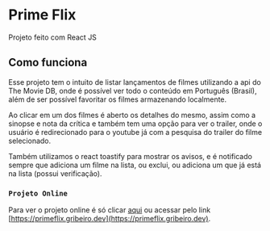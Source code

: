 # Prime Flix

Projeto feito com React JS

## Como funciona

Esse projeto tem o intuito de listar lançamentos de filmes utilizando a api do The Movie DB, onde é possível ver todo o conteúdo em Português (Brasil), além de ser possível favoritar os filmes armazenando localmente. 

Ao clicar em um dos filmes é aberto os detalhes do mesmo, assim como a sinopse e nota da crítica e também tem uma opção para ver o trailer, onde o usuário é redirecionado para o youtube já com a pesquisa do trailer do filme selecionado.

Também utilizamos o react toastify para mostrar os avisos, e é notificado sempre que adiciona um filme na lista, ou exclui, ou adiciona um que já está na lista (possui verificação).

### `Projeto Online`

Para ver o projeto online é só clicar [aqui](https://primeflix.gribeiro.dev) ou acessar pelo link [https://primeflix.gribeiro.dev](https://primeflix.gribeiro.dev).

